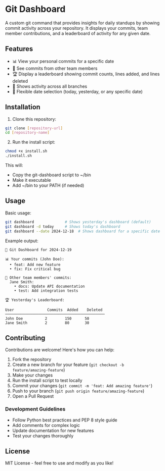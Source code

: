 # Git Dashboard

A custom git command that provides insights for daily standups by showing commit activity across your repository. It displays your commits, team member contributions, and a leaderboard of activity for any given date.

## Features

- 📊 View your personal commits for a specific date
- 👥 See commits from other team members
- 🏆 Display a leaderboard showing commit counts, lines added, and lines deleted
- 🌳 Shows activity across all branches
- 📅 Flexible date selection (today, yesterday, or any specific date)

## Installation

1. Clone this repository:
```bash
git clone [repository-url]
cd [repository-name]
```

2. Run the install script:
```bash
chmod +x install.sh
./install.sh
```

This will:
- Copy the git-dashboard script to ~/bin
- Make it executable
- Add ~/bin to your PATH (if needed)

## Usage

Basic usage:
```bash
git dashboard              # Shows yesterday's dashboard (default)
git dashboard -d today     # Shows today's dashboard
git dashboard --date 2024-12-18  # Shows dashboard for a specific date
```

Example output:
```
🎯 Git Dashboard for 2024-12-19

📊 Your commits (John Doe):
  • feat: Add new feature
  • fix: Fix critical bug

👥 Other team members' commits:
  Jane Smith:
    • docs: Update API documentation
    • test: Add integration tests

🏆 Yesterday's Leaderboard:

User               Commits  Added    Deleted
─────────────────────────────────────────────
John Doe          2        150      50
Jane Smith        2        80       30
```

## Contributing

Contributions are welcome! Here's how you can help:

1. Fork the repository
2. Create a new branch for your feature (`git checkout -b feature/amazing-feature`)
3. Make your changes
4. Run the install script to test locally
5. Commit your changes (`git commit -m 'feat: Add amazing feature'`)
6. Push to your branch (`git push origin feature/amazing-feature`)
7. Open a Pull Request

### Development Guidelines

- Follow Python best practices and PEP 8 style guide
- Add comments for complex logic
- Update documentation for new features
- Test your changes thoroughly

## License

MIT License - feel free to use and modify as you like!
